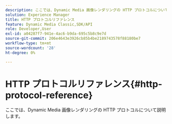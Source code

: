 ```yaml
---
description: ここでは、Dynamic Media 画像レンダリングの HTTP プロトコルについて説明します。
solution: Experience Manager
title: HTTP プロトコルリファレンス
feature: Dynamic Media Classic,SDK/API
role: Developer,User
exl-id: a04287f7-941e-4ac6-b9da-695c5b8c9e7d
source-git-commit: 206e4643e3926cb85b4be2189743578f88180be7
workflow-type: tm+mt
source-wordcount: '28'
ht-degree: 0%

---
```


# HTTP プロトコルリファレンス{#http-protocol-reference}

ここでは、Dynamic Media 画像レンダリングの HTTP プロトコルについて説明します。
